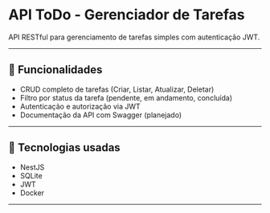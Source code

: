 # API ToDo - Gerenciador de Tarefas

API RESTful para gerenciamento de tarefas simples com autenticação JWT.  

---

## 🧩 Funcionalidades

- CRUD completo de tarefas (Criar, Listar, Atualizar, Deletar)  
- Filtro por status da tarefa (pendente, em andamento, concluída)  
- Autenticação e autorização via JWT  
- Documentação da API com Swagger (planejado)  

---

## 🚀 Tecnologias usadas
  
- NestJS
- SQLite 
- JWT  
- Docker
---


